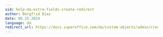 ```yaml
---
uid: help-da-extra-fields-create-redirect
author: Bergfrid Dias
date: 09.25.2024
language: da
redirect_url: https://docs.superoffice.com/da/custom-objects/admin/create-extra-field.html
---
```

